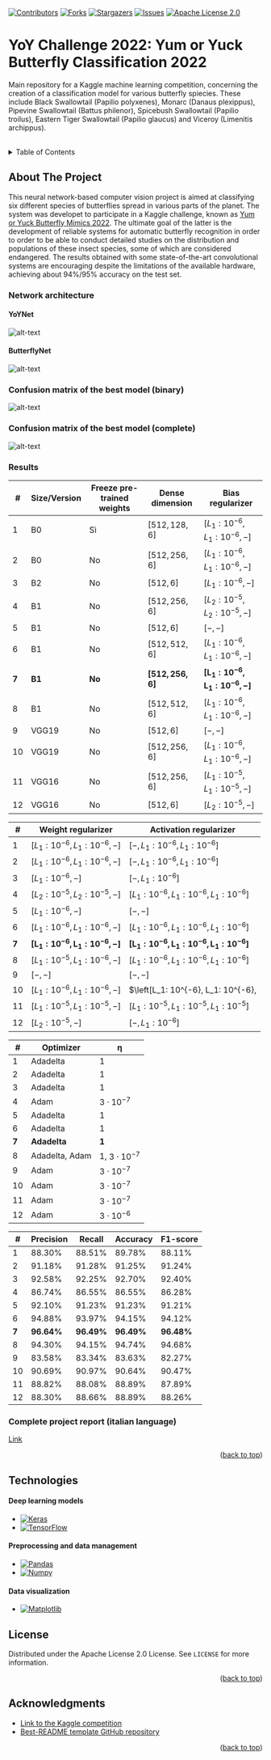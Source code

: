 [![Contributors][contributors-shield]][contributors-url]
[![Forks][forks-shield]][forks-url]
[![Stargazers][stars-shield]][stars-url]
[![Issues][issues-shield]][issues-url]
[![Apache License 2.0][license-shield]][license-url]

# YoY Challenge 2022: Yum or Yuck Butterfly Classification 2022

<a name="readme-top">Main repository for a Kaggle machine learning competition, concerning the creation of a classification model for various butterfly spiecies. These include Black Swallowtail (Papilio polyxenes), Monarc (Danaus plexippus), Pipevine Swallowtail (Battus philenor), Spicebush Swallowtail (Papilio troilus), Eastern Tiger Swallowtail (Papilio glaucus) and Viceroy (Limenitis archippus).</a>

<!-- PROJECT LOGO -->
<br/>


<!-- TABLE OF CONTENTS -->
<details>
  <summary>Table of Contents</summary>
  <ol>
    <li>
      <a href="#about-the-project">About The Project</a>
      <ul>
        <li><a href="#network-architecture">Network architecture</</li>
        <li><a href="#confusion-matrix-of-the-best-model-binary">Confusion matrix (binary)</</li>
        <li><a href="#confusion-matrix-of-the-best-model-complete">Confusion matrix (complete)</</li>
        <li><a href="#results">Results</</li>
        <li><a href="#complete-project-report-italian-language">Complete project report (italian language)</</li>
      </ul>
    </li>
    <li><a href="#technologies">Technologies</a>
    <li><a href="#license">License</a></li>
    <li><a href="#acknowledgments">Acknowledgments</a></li>
  </ol>
</details>



<!-- ABOUT THE PROJECT -->
## About The Project

This neural network-based computer vision project is aimed at classifying six different species of butterflies spread in various parts of the planet. The system was developet to participate in a Kaggle challenge, known as [Yum or Yuck Butterfly Mimics 2022](https://www.kaggle.com/competitions/yum-or-yuck-butterfly-mimics-2022). The ultimate goal of the latter is the development of reliable systems for automatic butterfly recognition in order to order to be able to conduct detailed studies on the distribution and populations of these insect species, some of which are considered endangered. The results obtained with some state-of-the-art convolutional systems are encouraging despite the limitations of the available hardware, achieving about 94%/95% accuracy on the test set.

### Network architecture
          
#### YoYNet
![alt-text](https://github.com/Attornado/yum-or-yuck-butterfly-classification/blob/main/readme-imgs/yoynet2.svg?raw=true)

#### ButterflyNet
![alt-text](https://github.com/Attornado/yum-or-yuck-butterfly-classification/blob/main/readme-imgs/butterflynet.svg?raw=true)


### Confusion matrix of the best model (binary)
![alt-text](https://github.com/Attornado/yum-or-yuck-butterfly-classification/blob/main/readme-imgs/confusion_matrix.svg?raw=true)

### Confusion matrix of the best model (complete)
![alt-text](https://github.com/Attornado/yum-or-yuck-butterfly-classification/blob/main/readme-imgs/yum_yuck_confusion_matrix2.svg?raw=true)

### Results

| **\#**          | **Size/Version**          | **Freeze pre-trained weights**          | **Dense dimension**                          | **Bias regularizer**                                  |
|-----------------|-----------------------|---------------------------------|-----------------------------------------|-----------------------------------------------------------|
| 1               | B0                    | Sì                              | $\left[512, 128, 6\right]$              | $\left[L_1: 10^{-6}, L_1: 10^{-6}, -\right]$              |
| 2               | B0                    | No                              | $\left[512, 256, 6\right]$              | $\left[L_1: 10^{-6}, L_1: 10^{-6}, -\right]$              |
| 3               | B2                    | No                              | $\left[512, 6\right]$                   | $\left[L_1: 10^{-6}, -\right]$                            |
| 4               | B1                    | No                              | $\left[512, 256, 6\right]$              | $\left[L_2: 10^{-5}, L_2: 10^{-5}, -\right]$              |
| 5               | B1                    | No                              | $\left[512, 6\right]$                   | $\left[ -, -\right]$                                      |
| 6               | B1                    | No                              | $\left[512, 512, 6\right]$              | $\left[L_1: 10^{-6}, L_1: 10^{-6}, -\right]$              |
| **7**      | **B1**           | **No**                     | $\boldsymbol{\left[512, 256, 6\right]}$ | $\boldsymbol{\left[L_1: 10^{-6}, L_1: 10^{-6}, -\right]}$ |
| 8               | B1                    | No                              | $\left[512, 512, 6\right]$              | $\left[L_1: 10^{-6}, L_1: 10^{-6}, -\right]$              |
| 9               | VGG19                 | No                              | $\left[512, 6\right]$                   | $\left[-, -\right]$                                       |
| 10              | VGG19                 | No                              | $\left[512, 256, 6\right]$              | $\left[ L_1: 10^{-6},  L_1: 10^{-6}, -\right]$            |
| 11              | VGG16                 | No                              | $\left[512, 256, 6\right]$              | $\left[L_1: 10^{-5},  L_1: 10^{-5}, -\right]$             |
| 12              | VGG16                 | No                              | $\left[512, 6\right]$                   | $\left[L_2: 10^{-5},-\right]$                             |

| **\#**          | **Weight regularizer**                                    | **Activation regularizer**                                           |
|-----------------|-----------------------------------------------------------|----------------------------------------------------------------------|
| 1               | $\left[L_1: 10^{-6}, L_1: 10^{-6}, -\right]$              | $\left[-, L_1: 10^{-6}, L_1: 10^{-6}\right]$                         |
| 2               | $\left[L_1: 10^{-6}, L_1: 10^{-6}, -\right]$              | $\left[-, L_1: 10^{-6}, L_1: 10^{-6}\right]$                         |
| 3               | $\left[L_1: 10^{-6}, -\right]$                            | $\left[-, L_1: 10^{-6}\right]$                                       |
| 4               | $\left[L_2: 10^{-5}, L_2: 10^{-5}, -\right]$              | $\left[L_1: 10^{-6}, L_1: 10^{-6}, L_1: 10^{-6}\right]$              |
| 5               | $\left[L_1: 10^{-6}, -\right]$                            | $\left[-, -\right]$                                                  |
| 6               | $\left[L_1: 10^{-6}, L_1: 10^{-6}, -\right]$              | $\left[L_1: 10^{-6}, L_1: 10^{-6}, L_1: 10^{-6}\right]$              |
| **7**           | $\boldsymbol{\left[L_1: 10^{-6}, L_1: 10^{-6}, -\right]}$ | $\boldsymbol{\left[L_1: 10^{-6}, L_1: 10^{-6}, L_1: 10^{-6}\right]}$ |
| 8               | $\left[L_1: 10^{-5}, L_1: 10^{-6}, -\right]$              | $\left[L_1: 10^{-6}, L_1: 10^{-6}, L_1: 10^{-6}\right]$              |
| 9               | $\left[-, -\right]$                                       | $\left[-, -\right]$                                                  |
| 10              | $\left[L_1: 10^{-6}, L_1: 10^{-6}, -\right]$              | $\left[L_1: 10^{-6}, L_1: 10^{-6},                                   |
| 11              | $\left[L_1: 10^{-5}, L_1: 10^{-5}, -\right]$              | $\left[L_1: 10^{-5}, L_1: 10^{-5}, L_1: 10^{-5}\right]$              |
| 12              | $\left[L_2: 10^{-5}, -\right]$                            | $\left[-, L_1: 10^{-6}\right]$                                       |

| **\#**          | **Optimizer**              | **$\boldsymbol{\eta}$** |
|-----------------|----------------------------|-------------------------|
| 1               | Adadelta                   | 1                       |
| 2               | Adadelta                   | 1                       |
| 3               | Adadelta                   | 1                       |
| 4               | Adam                       | $3 \cdot 10^{-7}$       |
| 5               | Adadelta                   | 1                       |
| 6               | Adadelta                   | 1                       |
| **7**           | **Adadelta**               | **1**                   |
| 8               | Adadelta, Adam             | 1, $3 \cdot 10^{-7}$    |
| 9               | Adam                       | $3 \cdot 10^{-7}$       |
| 10              | Adam                       | $3 \cdot 10^{-7}$       |
| 11              | Adam                       | $3 \cdot 10^{-7}$       |
| 12              | Adam                       | $3 \cdot 10^{-6}$       |

| **\#**          | **Precision**          | **Recall**          | **Accuracy**             |  **F1-score**         |
|-----------------|------------------------|---------------------|--------------------------|-----------------------|
| 1               | 88.30\%                | 88.51\%             | 89.78\%                  | 88.11\%               |
| 2               | 91.18\%                | 91.28\%             | 91.25\%                  | 91.24\%               |
| 3               | 92.58\%                | 92.25\%             | 92.70\%                  | 92.40\%               |
| 4               | 86.74\%                | 86.55\%             | 86.55\%                  | 86.28\%               |
| 5               | 92.10\%                | 91.23\%             | 91.23\%                  | 91.21\%               |
| 6               | 94.88\%                | 93.97\%             | 94.15\%                  | 94.12\%               |
| **7**           | **96.64\%**            | **96.49\%**         | **96.49\%**              | **96.48\%**           |
| 8               | 94.30\%                | 94.15\%             | 94.74\%                  | 94.68\%               |
| 9               | 83.58\%                | 83.34\%             | 83.63\%                  | 82.27\%               |
| 10              | 90.69\%                | 90.97\%             | 90.64\%                  | 90.47\%               |
| 11              | 88.82\%                | 88.08\%             | 88.89\%                  | 87.89\%               |
| 12              | 88.30\%                | 88.66\%             | 88.89\%                  | 88.26\%               |


### Complete project report (italian language)
[Link](https://github.com/Attornado/yum-or-yuck-butterfly-classification/blob/main/readme-imgs/yum-or-yuck-docs.pdf)


<p align="right">(<a href="#readme-top">back to top</a>)</p>


## Technologies

#### Deep learning models
* [![Keras]][Keras-url]
* [![TensorFlow]][TensorFlow-url]
          
#### Preprocessing and data management
* [![Pandas]][Pandas-url]
* [![Numpy]][Numpy-url]

#### Data visualization
* [![Matplotlib]][Matplotlib-url]


<!-- LICENSE -->
## License

Distributed under the Apache License 2.0 License. See `LICENSE` for more information.

<p align="right">(<a href="#readme-top">back to top</a>)</p>


<!-- ACKNOWLEDGMENTS -->
## Acknowledgments

* [Link to the Kaggle competition](https://www.kaggle.com/competitions/yum-or-yuck-butterfly-mimics-2022)
* [Best-README template GitHub repository](https://github.com/othneildrew/Best-README-Template)

<p align="right">(<a href="#readme-top">back to top</a>)</p>


<!-- MARKDOWN LINKS & IMAGES -->
<!-- https://www.markdownguide.org/basic-syntax/#reference-style-links -->
[product-screenshot]: images/screenshot.png
[project-logo]: app/assets/ecvt.png
[contributors-shield]: https://img.shields.io/github/contributors/Attornado/yum-or-yuck-butterfly-classification.svg?style=for-the-badge
[contributors-url]: https://github.com/Attornado/yum-or-yuck-butterfly-classification/graphs/contributors
[forks-shield]: https://img.shields.io/github/forks/Attornado/yum-or-yuck-butterfly-classification.svg?style=for-the-badge
[forks-url]: https://github.com/Attornado/yum-or-yuck-butterfly-classification/network/members
[stars-shield]: https://img.shields.io/github/stars/Attornado/yum-or-yuck-butterfly-classification.svg?style=for-the-badge
[stars-url]: https://github.com/Attornado/yum-or-yuck-butterfly-classification/stargazers
[issues-shield]: https://img.shields.io/github/issues/Attornado/yum-or-yuck-butterfly-classification.svg?style=for-the-badge
[issues-url]: https://github.com/Attornado/yum-or-yuck-butterfly-classification/issues
[license-shield]: https://img.shields.io/github/license/Attornado/yum-or-yuck-butterfly-classification.svg?style=for-the-badge
[license-url]: https://github.com/Attornado/yum-or-yuck-butterfly-classification/blob/master/LICENSE
[linkedin-shield]: https://img.shields.io/badge/-LinkedIn-black.svg?style=for-the-badge&logo=linkedin&colorB=555
[linkedin-url]: https://linkedin.com/in/othneildrew
[product-screenshot]: images/screenshot.png
[Next.js]: https://img.shields.io/badge/next.js-000000?style=for-the-badge&logo=nextdotjs&logoColor=white
[Next-url]: https://nextjs.org/
[React.js]: https://img.shields.io/badge/React-20232A?style=for-the-badge&logo=react&logoColor=61DAFB
[React-url]: https://reactjs.org/
[Vue.js]: https://img.shields.io/badge/Vue.js-35495E?style=for-the-badge&logo=vuedotjs&logoColor=4FC08D
[Vue-url]: https://vuejs.org/
[Angular.io]: https://img.shields.io/badge/Angular-DD0031?style=for-the-badge&logo=angular&logoColor=white
[Angular-url]: https://angular.io/
[Svelte.dev]: https://img.shields.io/badge/Svelte-4A4A55?style=for-the-badge&logo=svelte&logoColor=FF3E00
[Svelte-url]: https://svelte.dev/
[Laravel.com]: https://img.shields.io/badge/Laravel-FF2D20?style=for-the-badge&logo=laravel&logoColor=white
[Laravel-url]: https://laravel.com
[Bootstrap.com]: https://img.shields.io/badge/Bootstrap-563D7C?style=for-the-badge&logo=bootstrap&logoColor=white
[Bootstrap-url]: https://getbootstrap.com
[JQuery.com]: https://img.shields.io/badge/jQuery-0769AD?style=for-the-badge&logo=jquery&logoColor=white
[JQuery-url]: https://jquery.com
[Solidity]: https://img.shields.io/badge/solidity-gray?style=for-the-badge&logo=solidity
[Solidity-url]: https://soliditylang.org
[Web3Py]: https://img.shields.io/badge/Web3.py-yellow?style=for-the-badge&logo=Web3.js&logoColor=black
[Web3Py-url]: https://pypi.org/project/web3/
[MongoDB]: https://img.shields.io/badge/MongoDB-darkgreen?style=for-the-badge&logo=mongodb&logoWidth=15
[MongoDB-url]: https://www.mongodb.com/
[Pandas]: https://img.shields.io/badge/Pandas-red?style=for-the-badge&logo=pandas&logoWidth=15
[Pandas-url]: https://pandas.pydata.org/
[Truffle]: https://svgshare.com/getbyhash/sha1-NX499/URB+khENlHOWdGS/+GJNw=
[Truffle-url]: https://trufflesuite.com/
[Numpy]: https://img.shields.io/badge/Numpy-yellow?style=for-the-badge&logo=numpy&logoColor=black
[Numpy-url]: https://numpy.org/
[Flask]: https://img.shields.io/badge/Flask-darkred?style=for-the-badge&logo=flask
[Flask-url]: https://flask.palletsprojects.com/en/2.2.x/
[Ganache]: https://svgshare.com/getbyhash/sha1-4Z5dD5/nHgiA9ULH6Jk1JgFiSBE=
[Ganache-url]: https://trufflesuite.com/ganache/
[Ganache-url]: https://flask.palletsprojects.com/en/2.2.x/
[IPFS]: https://img.shields.io/badge/IPFS-154c79?style=for-the-badge&logo=ipfs
[IPFS-url]: https://ipfs.tech/  
[Ethereum]: https://img.shields.io/badge/Ethereum-76b5c5?style=for-the-badge&logo=ethereum&logoColor=black
[Ethereum-url]: https://ethereum.org/en/
[Matplotlib]: https://svgshare.com/getbyhash/sha1-DUTrNq/OGl0noPQdTr2YgrvYhIw=
[Matplotlib-url]: https://matplotlib.org/
[Dash]: https://svgshare.com/getbyhash/sha1-rP+R9ynV+Lb+plNuV5j6jx9G10c=
[Dash-url]: https://dash.plotly.com/
[NetworkX]: https://svgshare.com/getbyhash/sha1-xg9rckqBiF6LDNPNh+JBiGiAr7s=
[NetworkX-url]: https://networkx.org/documentation/stable/index.html
[Plotly]: https://img.shields.io/badge/Plotly-100000?style=for-the-badge&logo=plotly&logoColor=white&labelColor=660169&color=660169
[Plotly-url]: https://plotly.com/
[Keras]: https://img.shields.io/badge/Keras-222222?style=for-the-badge&logo=keras&logoColor=E01F27      
[Keras-url]: https://keras.io/
[TensorFlow]: https://img.shields.io/badge/TensofFlow-333333?style=for-the-badge&logo=tensorflow&logoColor=orange
[TensorFlow-url]: https://www.tensorflow.org/?hl=en
